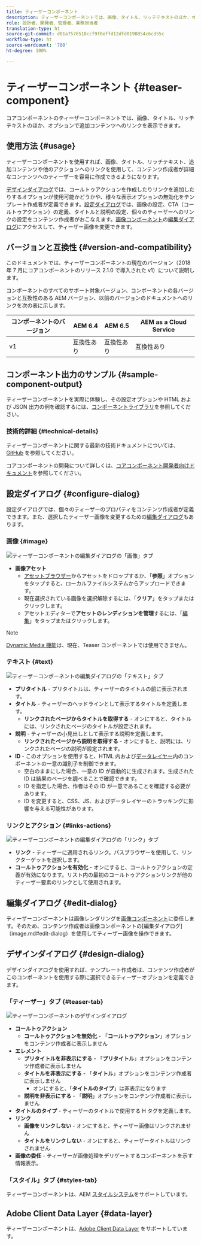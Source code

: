 ```yaml
---
title: ティーザーコンポーネント
description: ティーザーコンポーネントでは、画像、タイトル、リッチテキストのほか、オプションで追加コンテンツへのリンクを表示できます。
role: 設計者、開発者、管理者、業務担当者
translation-type: ht
source-git-commit: d01a7576518ccf9f0effd12dfd8198854c6cd55c
workflow-type: ht
source-wordcount: '780'
ht-degree: 100%

---
```



# ティーザーコンポーネント {#teaser-component}

コアコンポーネントのティーザーコンポーネントでは、画像、タイトル、リッチテキストのほか、オプションで追加コンテンツへのリンクを表示できます。

## 使用方法 {#usage}

ティーザーコンポーネントを使用すれば、画像、タイトル、リッチテキスト、追加コンテンツや他のアクションへのリンクを使用して、コンテンツ作成者が詳細なコンテンツへのティーザーを容易に作成できるようになります。

[デザインダイアログ](#design-dialog)では、コールトゥアクションを作成したりリンクを追加したりするオプションが使用可能かどうかや、様々な表示オプションの無効化をテンプレート作成者が定義できます。[設定ダイアログ](#configure-dialog)では、画像の設定、CTA（コールトゥアクション）の定義、タイトルと説明の設定、個々のティーザーへのリンクの設定をコンテンツ作成者がおこなえます。[画像コンポーネント](image.md)の[編集ダイアログ](image.md#edit-dialog)にアクセスして、ティーザー画像を変更できます。

## バージョンと互換性 {#version-and-compatibility}

このドキュメントでは、ティーザーコンポーネントの現在のバージョン（2018 年 7 月にコアコンポーネントのリリース 2.1.0 で導入された v1）について説明します。

コンポーネントのすべてのサポート対象バージョン、コンポーネントの各バージョンと互換性のある AEM バージョン、以前のバージョンのドキュメントへのリンクを次の表に示します。

| コンポーネントのバージョン | AEM 6.4 | AEM 6.5 | AEM as a Cloud Service |
|---|---|---|---|
| v1 | 互換性あり | 互換性あり | 互換性あり |

## コンポーネント出力のサンプル {#sample-component-output}

ティーザーコンポーネントを実際に体験し、その設定オプションや HTML および JSON 出力の例を確認するには、[コンポーネントライブラリ](https://adobe.com/go/aem_cmp_library_teaser_jp)を参照してください。

### 技術的詳細 {#technical-details}

ティーザーコンポーネントに関する最新の技術ドキュメントについては、[GitHub](https://adobe.com/go/aem_cmp_tech_teaser_v1_jp) を参照してください。

コアコンポーネントの開発について詳しくは、[コアコンポーネント開発者向けドキュメント](/help/developing/overview.md)を参照してください。

## 設定ダイアログ {#configure-dialog}

設定ダイアログでは、個々のティーザーのプロパティをコンテンツ作成者が定義できます。また、選択したティーザー画像を変更するための[編集ダイアログ](#edit-dialog)もあります。

### 画像 {#image}

![ティーザーコンポーネントの編集ダイアログの「画像」タブ](/help/assets/teaser-edit-image.png)

* **画像アセット**
   * [アセットブラウザー](https://docs.adobe.com/content/help/ja-JP/experience-manager-cloud-service/sites/authoring/fundamentals/environment-tools.html)からアセットをドロップするか、「**参照**」オプションをタップすると、ローカルファイルシステムからアップロードできます。
   * 現在選択されている画像を選択解除するには、「**クリア**」をタップまたはクリックします。
   * アセットエディターで&#x200B;**アセットのレンディションを管理**&#x200B;するには、「[編集](https://docs.adobe.com/content/help/ja-JP/experience-manager-cloud-service/assets/manage/manage-digital-assets.html)」をタップまたはクリックします。

>[!NOTE]
>
>[Dynamic Media 機能](image.md#dynamic-media)は、現在、Teaser コンポーネントでは使用できません。

### テキスト {#text}

![ティーザーコンポーネントの編集ダイアログの「テキスト」タブ](/help/assets/teaser-edit-text.png)

* **プリタイトル** - プリタイトルは、ティーザーのタイトルの前に表示されます。
* **タイトル** - ティーザーのヘッドラインとして表示するタイトルを定義します。
   * **リンクされたページからタイトルを取得する** - オンにすると、タイトルには、リンクされたページのタイトルが設定されます。
* **説明** - ティーザーの小見出しとして表示する説明を定義します。
   * **リンクされたページから説明を取得する** - オンにすると、説明には、リンクされたページの説明が設定されます。
* **ID** - このオプションを使用すると、HTML 内および[データレイヤー](/help/developing/data-layer/overview.md)内のコンポーネントの一意の識別子を制御できます。
   * 空白のままにした場合、一意の ID が自動的に生成されます。生成された ID は結果のページを調べることで確認できます。
   * ID を指定した場合、作者はその ID が一意であることを確認する必要があります。
   * ID を変更すると、CSS、JS、およびデータレイヤーのトラッキングに影響を与える可能性があります。

### リンクとアクション {#links-actions}

![ティーザーコンポーネントの編集ダイアログの「リンク」タブ](/help/assets/teaser-edit-link.png)

* **リンク** - ティーザーに適用されるリンク。パスブラウザーを使用して、リンクターゲットを選択します。
* **コールトゥアクションを有効化** - オンにすると、コールトゥアクションの定義が有効になります。リスト内の最初のコールトゥアクションリンクが他のティーザー要素のリンクとして使用されます。

## 編集ダイアログ {#edit-dialog}

ティーザーコンポーネントは画像レンダリングを[画像コンポーネント](image.md)に委任します。そのため、コンテンツ作成者は画像コンポーネントの[編集ダイアログ]（image.md#edit-dialog）を使用してティーザー画像を操作できます。

## デザインダイアログ {#design-dialog}

デザインダイアログを使用すれば、テンプレート作成者は、コンテンツ作成者がこのコンポーネントを使用する際に選択できるティーザーオプションを定義できます。

### 「ティーザー」タブ {#teaser-tab}

![ティーザーコンポーネントのデザインダイアログ](/help/assets/teaser-design.png)

* **コールトゥアクション**
   * **コールトゥアクションを無効化** - 「**コールトゥアクション**」オプションをコンテンツ作成者に表示しません
* **エレメント**
   * **プリタイトルを非表示にする** - 「**プリタイトル**」オプションをコンテンツ作成者に表示しません
   * **タイトルを非表示にする** - 「**タイトル**」オプションをコンテンツ作成者に表示しません
      * オンにすると、「**タイトルのタイプ**」は非表示になります
   * **説明を非表示にする** - 「**説明**」オプションをコンテンツ作成者に表示しません
* **タイトルのタイプ** - ティーザーのタイトルで使用する H タグを定義します。
* **リンク**
   * **画像をリンクしない** - オンにすると、ティーザー画像はリンクされません
   * **タイトルをリンクしない** - オンにすると、ティーザータイトルはリンクされません
* **画像の委任** - ティーザーが画像処理をデリゲートするコンポーネントを示す情報表示。

### 「スタイル」タブ {#styles-tab}

ティーザーコンポーネントは、AEM [スタイルシステム](/help/get-started/authoring.md#component-styling)をサポートしています。

## Adobe Client Data Layer {#data-layer}

ティーザーコンポーネントは、[Adobe Client Data Layer](/help/developing/data-layer/overview.md) をサポートしています。
